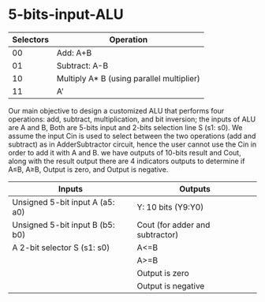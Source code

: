 # 5-bits-input-ALU

| Selectors | Operation |
| ------------- | ------------- |
| 00  | Add: A+B  |
| 01  | Subtract: A-B  |
| 10  | Multiply A* B (using parallel multiplier) |
| 11  | A’ |


Our main objective to design a customized ALU that performs four operations: add, subtract,
multiplication, and bit inversion; the inputs of ALU are A and B, Both are 5-bits input and 2-bits selection line S (s1: s0). We assume the input Cin is used to select between the two operations (add and subtract) as in AdderSubtractor circuit, hence the user cannot use the Cin in order to add it with A and B. we have outputs of 10-bits result and Cout, along with the result output there are 4 indicators outputs to determine if A≤B, A≥B, Output is zero, and Output is negative.

| Inputs  | Outputs |
| ------------- | ------------- |
| Unsigned 5-bit input A (a5: a0)  | Y: 10 bits (Y9:Y0)  |
| Unsigned 5-bit input B (b5: b0)  | Cout (for adder and subtractor)  |
| A 2-bit selector S (s1: s0)  | A<=B |
|   | A>=B  |
|    | Output is zero  |
|   | Output is negative  |
